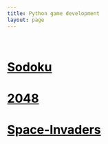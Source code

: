 ```yaml
---
title: Python game development 
layout: page
---   
```

&nbsp;


# <a href="https://github.com/harshrawat17/Python/blob/master/soduko.py" style="color: black;">Sodoku</a>

# <a href="https://github.com/harshrawat17/Python/blob/master/2048.py" style="color: black;">2048</a>

# <a href="https://github.com/harshrawat17/Python/blob/master/SpaceInvaders.py" style="color: black;">Space-Invaders</a>

